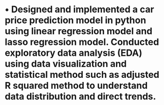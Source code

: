 # •	Designed and implemented a car price prediction model in python using linear regression model and lasso regression model. Conducted exploratory data analysis (EDA) using data visualization and statistical method such as adjusted R squared  method to understand data distribution and direct trends.

